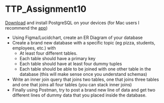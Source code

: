 # TTP_Assignment10
[Download](https://www.postgresql.org/download/) and install PostgreSQL on your devices (for Mac users I recommend the [app](https://postgresapp.com/))
* Using Figma/Lucidchart, create an ER Diagram of your database
* Create a brand new database with a specific topic (eg pizza, students, employees, etc.) with 
  * At least four different tables.
  * Each table should have a primary key
  * Each table should have at least four dummy tuples
  * Each table should be able to be joined with one other table in the database (this will make sense once you understand schemas)
* Write an inner join query that joins two tables, one that joins three tables and one that joins all four tables (you can stack inner joins)
* Finally using Postman, try to post a brand new line of data and get two different lines of dummy data that you placed inside the database.
